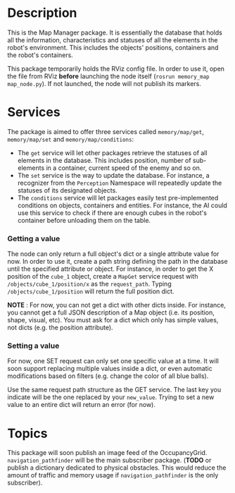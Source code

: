 # Description

This is the Map Manager package. It is essentially the database that holds all the information, characteristics and statuses of all the elements
in the robot's environment. This includes the objects' positions, containers and the robot's containers.

This package temporarily holds the RViz config file. In order to use it, open the file from RViz __before__ launching the node itself
 (`rosrun memory_map map_node.py`). If not launched, the node will not publish its markers.

# Services

The package is aimed to offer three services called `memory/map/get`, `memory/map/set` and `memory/map/conditions`:
- The `get` service will let other packages retrieve the statuses of all elements in the database. This includes position, number of sub-elements
in a container, current speed of the enemy and so on.
- The `set` service is the way to update the database. For instance, a recognizer from the `Perception` Namespace will repeatedly
update the statuses of its designated objects.
- The `conditions` service will let packages easily test pre-implemented conditions on objects, containers and entities. For instance, the AI could
use this service to check if there are enough cubes in the robot's container before unloading them on the table.

### Getting a value

The node can only return a full object's dict or a single attribute value for now. In order to use it, create a path string defining the path in the database
until the specified attribute or object. For instance, in order to get the X position of the `cube_1` object, create a `MapGet` service request with 
`/objects/cube_1/position/x` as the `request_path`. Typing `/objects/cube_1/position` will return the full position dict.

__NOTE__ : For now, you can not get a dict with other dicts inside. For instance, you cannot get a full JSON description of a Map object (i.e. its position, 
shape, visual, etc). You must ask for a dict which only has simple values, not dicts (e.g. the position attribute).

### Setting a value

For now, one SET request can only set one specific value at a time. It will soon support replacing multiple values inside a dict, or even automatic modifications 
based on filters (e.g. change the color of all blue balls).

Use the same request path structure as the GET service. The last key you indicate will be the one replaced by your `new_value`. Trying to set a new value to an
entire dict will return an error (for now).

# Topics

This package will soon publish an image feed of the OccupancyGrid. `navigation_pathfinder` will be the main subscriber package. (__TODO__ or publish
a dictionary dedicated to physical obstacles. This would reduce the amount of traffic and memory usage if `navigation_pathfinder` is the only
subscriber).
